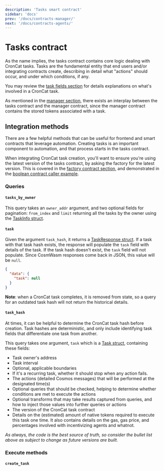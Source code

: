 ```yaml
---
description: 'Tasks smart contract'
sidebar: 'docs'
prev: '/docs/contracts-manager/'
next: '/docs/contracts-agents/'
---
```


# Tasks contract

As the name implies, the tasks contract contains core logic dealing with CronCat tasks. Tasks are the fundamental entity that end users and/or integrating contracts create, describing in detail what "actions" should occur, and under which conditions, if any.

You may review the [task fields section](/docs/examples/#task-fields) for details explanations on what's involved in a CronCat task.

As mentioned in the [manager section](/docs/contracts-manager#shared-logic), there exists an interplay between the tasks contract and the manager contract, since the manager contract contains the stored tokens associated with a task.

## Integration methods

There are a few helpful methods that can be useful for frontend and smart contracts that leverage automation. Creating tasks is an important component to automation, and that process starts in the tasks contract.

When integrating CronCat task creation, you'll want to ensure you're using the latest version of the tasks contract, by asking the factory for the latest version. This is covered in the [factory contract section](/docs/contracts-factory#latest_contract), and demonstrated in the [boolean contract caller example](/docs/examples).

### Queries

#### `tasks_by_owner`

This query takes an `owner_addr` argument, and two optional fields for pagination: `from_index` and `limit` returning all the tasks by the owner using the [TaskInfo struct](https://docs.rs/croncat-sdk-tasks/latest/croncat_sdk_tasks/msg/enum.TasksQueryMsg.html#variant.TasksByOwner).

#### `task`

Given the argument `task_hash`, it returns a [TaskResponse struct](https://docs.rs/croncat-sdk-tasks/latest/croncat_sdk_tasks/types/struct.TaskResponse.html). If a task with that task hash exists, the response will populate the `task` field with details of the task. If the task hash doesn't exist, the `task` field will not populate. Since CosmWasm responses come back in JSON, this value will be `null`.

```json
{
  "data": {
    "task": null
  }
}
```

**Note**: when a CronCat task completes, it is removed from state, so a query for an outdated task hash will not return the historical details. 

#### `task_hash`

At times, it can be helpful to determine the CronCat task hash before creation. Task hashes are deterministic, and only include identifying task fields that differentiate one task from another.

This query takes one argument, `task` which is a [Task struct](https://docs.rs/croncat-sdk-tasks/latest/croncat_sdk_tasks/types/struct.Task.html), containing these fields:

- Task owner's address
- Task interval
- Optional, applicable boundaries
- If it's a recurring task, whether it should stop when any action fails.
- The actions (detailed Cosmos messages) that will be performed at the designated time(s)
- Optional queries that should be checked, helping to determine whether conditions are met to execute the actions
- Optional transforms that may take results captured from queries, and how to inject those values into further queries or actions
- The version of the CronCat task contract
- Details on the (estimated) amount of native tokens required to execute this task one time. It also contains details on the gas, gas price, and percentages involved with incentivizing agents and whatnot.

*As always, the code is the best source of truth, so consider the bullet list above as subject to change as future versions are built.*

### Execute methods

#### `create_task`

